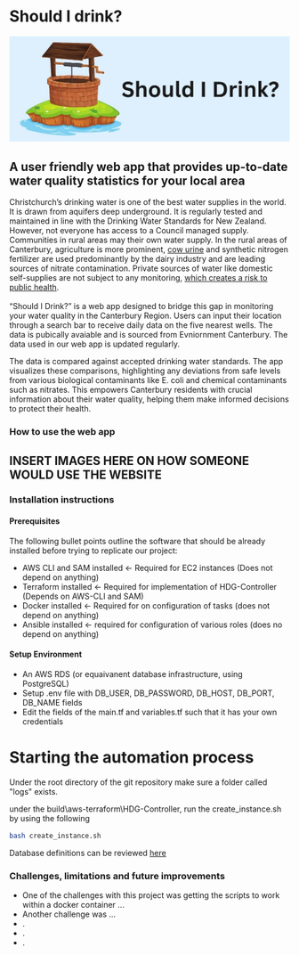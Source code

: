 # Should I drink?
![](cover_image.jpg)

## A user friendly web app that provides up-to-date water quality statistics for your local area

Christchurch’s drinking water is one of the best water supplies in the world. It is drawn from aquifers deep underground. It is regularly tested and maintained in line with the Drinking Water Standards for New Zealand. However, not everyone has access to a Council managed supply. Communities in rural areas may their own water supply. In the rural areas of Canterbury, agriculture is more prominent, [cow urine](https://www.phcc.org.nz/briefing/nitrate-contamination-drinking-water-and-adverse-birth-outcomes-emerging-evidence) and synthetic nitrogen fertilizer are used predominantly by the dairy industry and are leading sources of nitrate contamination. Private sources of water like domestic self-supplies are not subject to any monitoring, [which creates a risk to public health](https://environment.govt.nz/assets/publications/Freshwater/risks-associated-with-nitrates-in-drinking-water.pdf). \
\
“Should I Drink?” is a web app designed to bridge this gap in monitoring your water quality in the Canterbury Region. Users can input their location through a search bar to receive daily data on the five nearest wells. The data is pubically avaiable and is sourced from Evniornment Canterbury. The data used in our web app is updated regularly. 

The data is compared against accepted drinking water standards. The app visualizes these comparisons, highlighting any deviations from safe levels from various biological contaminants like E. coli and chemical contaminants such as nitrates. This empowers Canterbury residents with crucial information about their water quality, helping them make informed decisions to protect their health.

### How to use the web app

## INSERT IMAGES HERE ON HOW SOMEONE WOULD USE THE WEBSITE

### Installation instructions

#### Prerequisites
The following bullet points outline the software that should be already installed before trying to replicate our project:
- AWS CLI and SAM installed <- Required for EC2 instances (Does not depend on anything)
- Terraform installed <- Required for implementation of HDG-Controller (Depends on AWS-CLI and SAM)
- Docker installed <- Required for on configuration of tasks (does not depend on anything)
- Ansible installed <- required for configuration of various roles (does no depend on anything)

    
#### Setup Environment
- An AWS RDS (or equaivanent database infrastructure, using PostgreSQL)
- Setup .env file with DB_USER, DB_PASSWORD, DB_HOST, DB_PORT, DB_NAME fields 
- Edit the fields of the main.tf and variables.tf such that it has your own credentials

# Starting the automation process
Under the root directory of the git repository make sure a folder called "logs" exists.

under the build\aws-terraform\HDG-Controller, run the create_instance.sh by using the following
```sh
bash create_instance.sh
```

Database definitions can be reviewed [here](./docs/SHD_Data_Dictionary.pdf)

### Challenges, limitations and future improvements

- One of the challenges with this project was getting the scripts to work within a docker container ... 
- Another challenge was ...
- .
- .
- .







